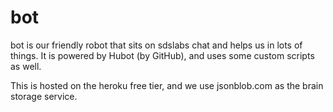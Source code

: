 bot
===

bot is our friendly robot that sits on sdslabs chat and helps us in lots of things.
It is powered by Hubot (by GitHub), and uses some custom scripts as well.

This is hosted on the heroku free tier, and we use jsonblob.com as the brain storage
service.
